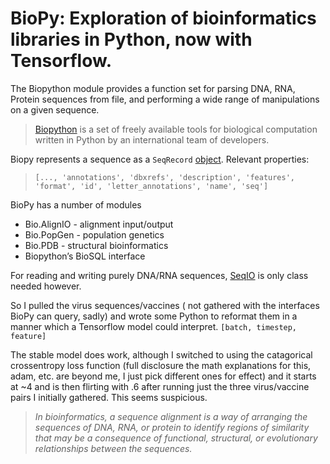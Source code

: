 # BioPy: Exploration of bioinformatics libraries in Python, now with Tensorflow.

The Biopython module provides a function set for parsing DNA, RNA, Protein sequences from file, and performing a wide range of manipulations on a given sequence.
> [Biopython](https://biopython.org/) is a set of freely available tools for biological computation written in Python by an international team of developers.

Biopy represents a sequence as a `SeqRecord` [object](https://biopython.org/wiki/SeqRecord).
Relevant properties:
>`[..., 'annotations', 'dbxrefs', 'description', 'features', 'format', 'id', 'letter_annotations', 'name', 'seq']`

BioPy has a number of modules
- Bio.AlignIO - alignment input/output 
- Bio.PopGen - population genetics
- Bio.PDB - structural bioinformatics
- Biopython’s BioSQL interface

For reading and writing purely DNA/RNA sequences, [SeqIO](https://biopython.org/wiki/SeqIO) is only class needed however. 

So I pulled the virus sequences/vaccines ( not gathered with the interfaces BioPy can query, sadly) and wrote some Python to reformat them in a manner which 
a Tensorflow model could interpret. 
`[batch, timestep, feature]` 

The stable model does work, although I switched to using the catagorical crossentropy loss function (full disclosure the math explanations for this, adam, etc.
are beyond me, I just pick different ones for effect) and it starts at  ~4 and is then flirting with .6 after running just the three virus/vaccine pairs
I initially gathered. This seems suspicious. 

>  _In bioinformatics, a sequence alignment is a way of arranging the sequences of DNA, RNA, or protein
> to identify regions of similarity that may be a consequence of functional, structural, or evolutionary relationships between the sequences._
